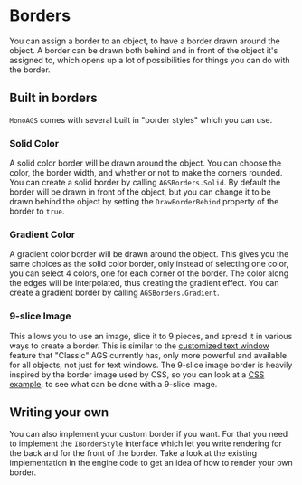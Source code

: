# Borders

You can assign a border to an object, to have a border drawn around the object.
A border can be drawn both behind and in front of the object it's assigned to, which opens up a lot of possibilities for things you can do with the border.

## Built in borders

`MonoAGS` comes with several built in "border styles" which you can use.

### Solid Color

A solid color border will be drawn around the object.
You can choose the color, the border width, and whether or not to make the corners rounded.
You can create a solid border by calling `AGSBorders.Solid`.
By default the border will be drawn in front of the object, but you can change it to be drawn behind the object by setting the `DrawBorderBehind` property of the border to `true`.

### Gradient Color

A gradient color border will be drawn around the object.
This gives you the same choices as the solid color border, only instead of selecting one color, you can select 4 colors, one for each corner of the border. The color along the edges will be interpolated, thus creating the gradient effect.
You can create a gradient border by calling `AGSBorders.Gradient`.

### 9-slice Image

This allows you to use an image, slice it to 9 pieces, and spread it in various ways to create a border. This is similar to the [customized text window](http://www.adventuregamestudio.co.uk/wiki/Text_Window,_Customised) feature that "Classic" AGS currently has, only more powerful and available for all objects, not just for text windows.
The 9-slice image border is heavily inspired by the border image used by CSS, so you can look at a [CSS example](https://css-tricks.com/almanac/properties/b/border-image/), to see what can be done with a 9-slice image.

## Writing your own

You can also implement your custom border if you want. For that you need to implement the `IBorderStyle` interface which let you write rendering for the back and for the front of the border.
Take a look at the existing implementation in the engine code to get an idea of how to render your own border. 